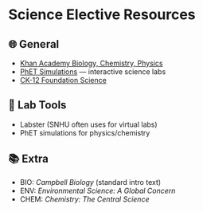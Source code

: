 # Science Elective Resources

## 🌐 General
- [Khan Academy Biology, Chemistry, Physics](https://www.khanacademy.org/)
- [PhET Simulations](https://phet.colorado.edu/) — interactive science labs
- [CK-12 Foundation Science](https://www.ck12.org/student/)

## 🧪 Lab Tools
- Labster (SNHU often uses for virtual labs)
- PhET simulations for physics/chemistry

## 📚 Extra
- BIO: *Campbell Biology* (standard intro text)
- ENV: *Environmental Science: A Global Concern*
- CHEM: *Chemistry: The Central Science*
